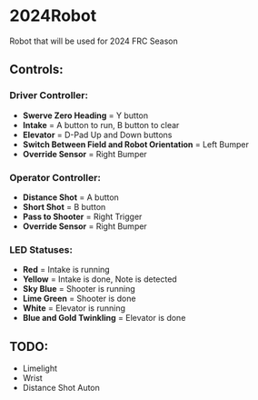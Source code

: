 # 2024Robot

 Robot that will be used for 2024 FRC Season

 
## Controls:

### Driver Controller:

- **Swerve Zero Heading** = Y button
- **Intake** = A button to run, B button to clear
- **Elevator** = D-Pad Up and Down buttons
- **Switch Between Field and Robot Orientation** = Left Bumper
- **Override Sensor** = Right Bumper

### Operator Controller:

- **Distance Shot** = A button
- **Short Shot** = B button
- **Pass to Shooter** = Right Trigger
- **Override Sensor** = Right Bumper

### LED Statuses:

- **Red** = Intake is running
- **Yellow** = Intake is done, Note is detected
- **Sky Blue** = Shooter is running
- **Lime Green** = Shooter is done
- **White** = Elevator is running
- **Blue and Gold Twinkling** = Elevator is done

## TODO:

- Limelight
- Wrist
- Distance Shot Auton